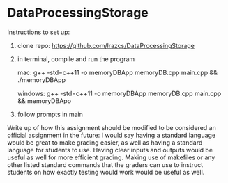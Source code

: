 # DataProcessingStorage

Instructions to set up:
1) clone repo: https://github.com/lrazcs/DataProcessingStorage
2) in terminal, compile and run the program
   
   mac: g++ -std=c++11 -o memoryDBApp memoryDB.cpp main.cpp && ./memoryDBApp
   
   windows: g++ -std=c++11 -o memoryDBApp memoryDB.cpp main.cpp && memoryDBApp
4) follow prompts in main

Write up of how this assignment should be modified to be considered an official assignment in the future:
I would say having a standard language would be great to make grading easier, as well as having a standard language for students to use. Having clear inputs and outputs would be useful as well for more efficient grading. Making use of makefiles or any other listed standard commands that the graders can use to instruct students on how exactly testing would work would be useful as well.
